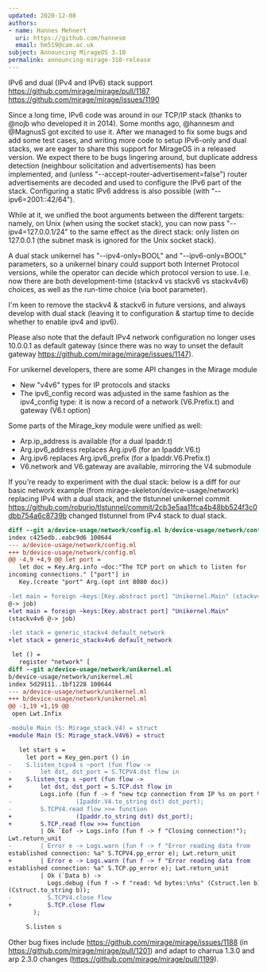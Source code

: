 ```yaml
---
updated: 2020-12-08
authors:
- name: Hannes Mehnert
  uri: https://github.com/hannesm
  email: hm519@cam.ac.uk
subject: Announcing MirageOS 3.10
permalink: announcing-mirage-310-release
---
```


IPv6 and dual (IPv4 and IPv6) stack support https://github.com/mirage/mirage/pull/1187 https://github.com/mirage/mirage/issues/1190

Since a long time, IPv6 code was around in our TCP/IP stack (thanks to @nojb who developed it in 2014). Some months ago, @hannesm and @MagnusS got excited to use it. After we managed to fix some bugs and add some test cases, and writing more code to setup IPv6-only and dual stacks, we are eager to share this support for MirageOS in a released version. We expect there to be bugs lingering around, but duplicate address detection (neighbour solicitation and advertisements) has been implemented, and (unless "--accept-router-advertisement=false") router advertisements are decoded and used to configure the IPv6 part of the stack. Configuring a static IPv6 address is also possible (with
"--ipv6=2001::42/64").

While at it, we unified the boot arguments between the different targets: namely, on Unix (when using the socket stack), you can now pass "--ipv4=127.0.0.1/24" to the same effect as the direct stack: only listen on 127.0.0.1 (the subnet mask is ignored for the Unix socket stack).

A dual stack unikernel has "--ipv4-only=BOOL" and "--ipv6-only=BOOL" parameters, so a unikernel binary could support both Internet Protocol versions, while the operator can decide which protocol version to use. I.e. now there are both development-time (stackv4 vs stackv6 vs stackv4v6) choices, as well as the run-time choice (via boot parameter).

I'm keen to remove the stackv4 & stackv6 in future versions, and always develop with dual stack (leaving it to configuration & startup time to decide whether to enable ipv4 and ipv6).

Please also note that the default IPv4 network configuration no longer uses 10.0.0.1 as default gateway (since there was no way to unset the default gateway https://github.com/mirage/mirage/issues/1147).

For unikernel developers, there are some API changes in the Mirage module
- New "v4v6" types for IP protocols and stacks
- The ipv6_config record was adjusted in the same fashion as the ipv4_config type: it is now a record of a network (V6.Prefix.t) and gateway (V6.t option)

Some parts of the Mirage_key module were unified as well:
- Arp.ip_address is available (for a dual Ipaddr.t)
- Arg.ipv6_address replaces Arg.ipv6 (for an Ipaddr.V6.t)
- Arg.ipv6 replaces Arg.ipv6_prefix (for a Ipaddr.V6.Prefix.t)
- V6.network and V6.gateway are available, mirroring the V4 submodule

If you're ready to experiment with the dual stack: below is a diff for our basic network example (from mirage-skeleton/device-usage/network) replacing IPv4 with a dual stack, and the tlstunnel unikernel commit
https://github.com/roburio/tlstunnel/commit/2cb3e5aa11fca4b48bb524f3c0dbb754a6c8739b
changed tlstunnel from IPv4 stack to dual stack.

```diff
diff --git a/device-usage/network/config.ml b/device-usage/network/config.ml
index c425edb..eabc9d6 100644
--- a/device-usage/network/config.ml
+++ b/device-usage/network/config.ml
@@ -4,9 +4,9 @@ let port =
   let doc = Key.Arg.info ~doc:"The TCP port on which to listen for
incoming connections." ["port"] in
   Key.(create "port" Arg.(opt int 8080 doc))

-let main = foreign ~keys:[Key.abstract port] "Unikernel.Main" (stackv4
@-> job)
+let main = foreign ~keys:[Key.abstract port] "Unikernel.Main"
(stackv4v6 @-> job)

-let stack = generic_stackv4 default_network
+let stack = generic_stackv4v6 default_network

 let () =
   register "network" [
diff --git a/device-usage/network/unikernel.ml
b/device-usage/network/unikernel.ml
index 5d29111..1bf1228 100644
--- a/device-usage/network/unikernel.ml
+++ b/device-usage/network/unikernel.ml
@@ -1,19 +1,19 @@
 open Lwt.Infix

-module Main (S: Mirage_stack.V4) = struct
+module Main (S: Mirage_stack.V4V6) = struct

   let start s =
     let port = Key_gen.port () in
-    S.listen_tcpv4 s ~port (fun flow ->
-        let dst, dst_port = S.TCPV4.dst flow in
+    S.listen_tcp s ~port (fun flow ->
+        let dst, dst_port = S.TCP.dst flow in
         Logs.info (fun f -> f "new tcp connection from IP %s on port %d"
-                  (Ipaddr.V4.to_string dst) dst_port);
-        S.TCPV4.read flow >>= function
+                  (Ipaddr.to_string dst) dst_port);
+        S.TCP.read flow >>= function
         | Ok `Eof -> Logs.info (fun f -> f "Closing connection!");
Lwt.return_unit
-        | Error e -> Logs.warn (fun f -> f "Error reading data from
established connection: %a" S.TCPV4.pp_error e); Lwt.return_unit
+        | Error e -> Logs.warn (fun f -> f "Error reading data from
established connection: %a" S.TCP.pp_error e); Lwt.return_unit
         | Ok (`Data b) ->
           Logs.debug (fun f -> f "read: %d bytes:\n%s" (Cstruct.len b)
(Cstruct.to_string b));
-          S.TCPV4.close flow
+          S.TCP.close flow
       );

     S.listen s
```

Other bug fixes include https://github.com/mirage/mirage/issues/1188 (in https://github.com/mirage/mirage/pull/1201) and adapt to charrua 1.3.0 and arp 2.3.0 changes (https://github.com/mirage/mirage/pull/1199).

